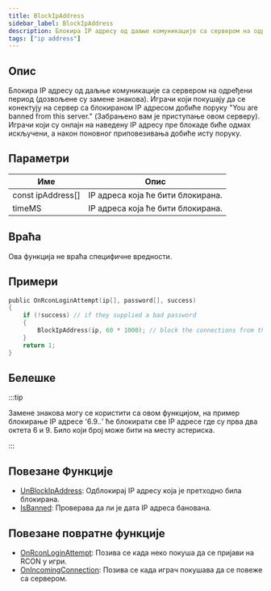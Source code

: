 ```yaml
---
title: BlockIpAddress
sidebar_label: BlockIpAddress
description: Блокира IP адресу од даљње комуникације са сервером на одређени период (дозвољене су замене знакова).
tags: ["ip address"]
---
```


## Опис

Блокира IP адресу од даљње комуникације са сервером на одређени период (дозвољене су замене знакова). Играчи који покушају да се конектују на сервер са блокираном IP адресом добиће поруку "You are banned from this server." (Забрањено вам је приступање овом серверу). Играчи који су онлајн на наведену IP адресу пре блокаде биће одмах искључени, а након поновног приповезивања добиће исту поруку.

## Параметри

| Име              | Опис                                                                                                |
| ----------------- | ---------------------------------------------------------------------------------------------------------- |
| const ipAddress[] | IP адреса која ће бити блокирана.                                                                                           |
| timeMS            | IP адреса која ће бити блокирана. |

## Враћа

Ова функција не враћа специфичне вредности.

## Примери

```c
public OnRconLoginAttempt(ip[], password[], success)
{
    if (!success) // if they supplied a bad password
    {
        BlockIpAddress(ip, 60 * 1000); // block the connections from this ip for one minute
    }
    return 1;
}
```

## Белешке

:::tip

Замене знакова могу се користити са овом функцијом, на пример блокирање IP адресе '6.9._._' ће блокирати све IP адресе где су прва два октета 6 и 9. Било који број може бити на месту астериска.

:::

## Повезане Функције

- [UnBlockIpAddress](UnBlockIpAddress): Одблокирај IP адресу која је претходно била блокирана.
- [IsBanned](IsBanned): Проверава да ли је дата IP адреса банована.

## Повезане повратне функције

- [OnRconLoginAttempt](../callbacks/OnRconLoginAttempt): Позива се када неко покуша да се пријави на RCON у игри.
- [OnIncomingConnection](../callbacks/OnIncomingConnection): Позива се када играч покушава да се повеже са сервером.
